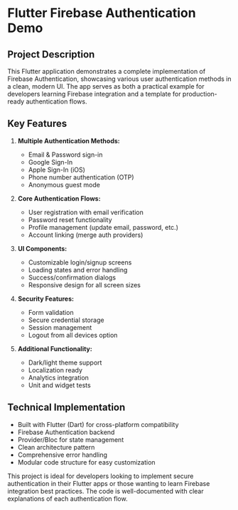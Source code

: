 # Flutter Firebase Authentication Demo

## Project Description

This Flutter application demonstrates a complete implementation of Firebase Authentication, showcasing various user authentication methods in a clean, modern UI. The app serves as both a practical example for developers learning Firebase integration and a template for production-ready authentication flows.

## Key Features

1. **Multiple Authentication Methods:**
    - Email & Password sign-in
    - Google Sign-In
    - Apple Sign-In (iOS)
    - Phone number authentication (OTP)
    - Anonymous guest mode

2. **Core Authentication Flows:**
    - User registration with email verification
    - Password reset functionality
    - Profile management (update email, password, etc.)
    - Account linking (merge auth providers)
   
3. **UI Components:**
    - Customizable login/signup screens
    - Loading states and error handling
    - Success/confirmation dialogs
    - Responsive design for all screen sizes

4. **Security Features:**
    - Form validation
    - Secure credential storage
    - Session management
    - Logout from all devices option

5. **Additional Functionality:**
    - Dark/light theme support
    - Localization ready
    - Analytics integration
    - Unit and widget tests

## Technical Implementation

- Built with Flutter (Dart) for cross-platform compatibility
- Firebase Authentication backend
- Provider/Bloc for state management
- Clean architecture pattern
- Comprehensive error handling
- Modular code structure for easy customization

This project is ideal for developers looking to implement secure authentication in their Flutter apps or those wanting to learn Firebase integration best practices. The code is well-documented with clear explanations of each authentication flow.